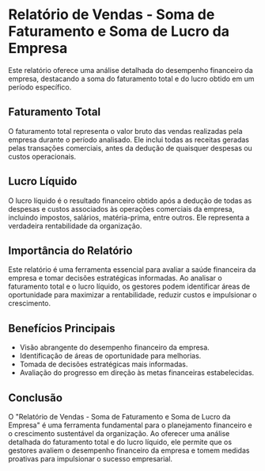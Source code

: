 <!DOCTYPE html>
<html lang="pt-BR">
<head>
  <meta charset="UTF-8">
  <meta name="viewport" content="width=device-width, initial-scale=1.0">

</head>
<body>
  <h1>Relatório de Vendas - Soma de Faturamento e Soma de Lucro da Empresa</h1>
  <p>Este relatório oferece uma análise detalhada do desempenho financeiro da empresa, destacando a soma do faturamento total e do lucro obtido em um período específico.</p>

  <h2>Faturamento Total</h2>
  <p>O faturamento total representa o valor bruto das vendas realizadas pela empresa durante o período analisado. Ele inclui todas as receitas geradas pelas transações comerciais, antes da dedução de quaisquer despesas ou custos operacionais.</p>

  <h2>Lucro Líquido</h2>
  <p>O lucro líquido é o resultado financeiro obtido após a dedução de todas as despesas e custos associados às operações comerciais da empresa, incluindo impostos, salários, matéria-prima, entre outros. Ele representa a verdadeira rentabilidade da organização.</p>

  <h2>Importância do Relatório</h2>
  <p>Este relatório é uma ferramenta essencial para avaliar a saúde financeira da empresa e tomar decisões estratégicas informadas. Ao analisar o faturamento total e o lucro líquido, os gestores podem identificar áreas de oportunidade para maximizar a rentabilidade, reduzir custos e impulsionar o crescimento.</p>

  <h2>Benefícios Principais</h2>
  <ul>
    <li>Visão abrangente do desempenho financeiro da empresa.</li>
    <li>Identificação de áreas de oportunidade para melhorias.</li>
    <li>Tomada de decisões estratégicas mais informadas.</li>
    <li>Avaliação do progresso em direção às metas financeiras estabelecidas.</li>
  </ul>

  <h2>Conclusão</h2>
  <p>O "Relatório de Vendas - Soma de Faturamento e Soma de Lucro da Empresa" é uma ferramenta fundamental para o planejamento financeiro e o crescimento sustentável da organização. Ao oferecer uma análise detalhada do faturamento total e do lucro líquido, ele permite que os gestores avaliem o desempenho financeiro da empresa e tomem medidas proativas para impulsionar o sucesso empresarial.</p>
</body>
</html>

